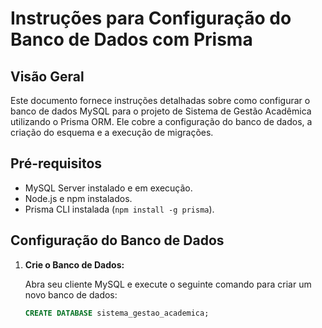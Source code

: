 # Instruções para Configuração do Banco de Dados com Prisma

## Visão Geral

Este documento fornece instruções detalhadas sobre como configurar o banco de dados MySQL para o projeto de Sistema de Gestão Acadêmica utilizando o Prisma ORM. Ele cobre a configuração do banco de dados, a criação do esquema e a execução de migrações.

## Pré-requisitos

- MySQL Server instalado e em execução.
- Node.js e npm instalados.
- Prisma CLI instalada (`npm install -g prisma`).

## Configuração do Banco de Dados

1. **Crie o Banco de Dados:**

   Abra seu cliente MySQL e execute o seguinte comando para criar um novo banco de dados:

   ```sql
   CREATE DATABASE sistema_gestao_academica;
